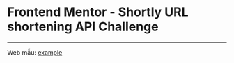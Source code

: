 # Frontend Mentor - Shortly URL shortening API Challenge
---
Web mẫu: [example](https://url-shortener-landing-page.vercel.app/)